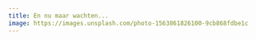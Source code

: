```yaml
---
title: En nu maar wachten...
image: https://images.unsplash.com/photo-1563861826100-9cb868fdbe1c
---
```


